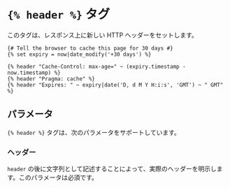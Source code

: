 # `{% header %}` タグ

このタグは、レスポンス上に新しい HTTP ヘッダーをセットします。

```twig
{# Tell the browser to cache this page for 30 days #}
{% set expiry = now|date_modify('+30 days') %}

{% header "Cache-Control: max-age=" ~ (expiry.timestamp - now.timestamp) %}
{% header "Pragma: cache" %}
{% header "Expires: " ~ expiry|date('D, d M Y H:i:s', 'GMT') ~ " GMT" %}
```

## パラメータ

`{% header %}` タグは、次のパラメータをサポートしています。

### ヘッダー

`header` の後に文字列として記述することによって、実際のヘッダーを明示します。このパラメータは必須です。

